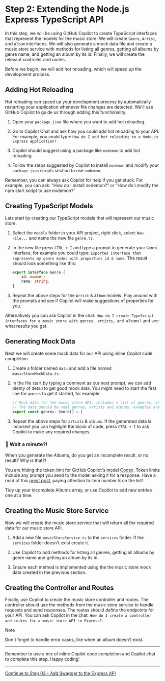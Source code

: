 # Step 2: Extending the Node.js Express TypeScript API

In this step, we will be using GitHub Copilot to create TypeScript interfaces that represent the models for the music store. We will create `Genre`, `Artist`, and `Album` interfaces. We will also generate a mock data file and create a music store service with methods for listing all genres, getting all albums by genre name, and getting an album by its id. Finally, we will create the relevant controller and routes.

Before we begin, we will add hot reloading, which will speed up the development process.

## Adding Hot Reloading

Hot reloading can speed up your development process by automatically restarting your application whenever file changes are detected. We'll use GitHub Copilot to guide us through adding this functionality.

1. Open your `package.json` file where you want to add hot reloading.

2. Go to Copilot Chat and ask how you could add hot reloading to your API. For example, you could type: `How do I add hot reloading to a Node.js Express application?`

3. Copilot should suggest using a package like `nodemon` to add hot reloading.

4. Follow the steps suggested by Copilot to install `nodemon` and modify your `package.json` scripts section to use `nodemon`.

Remember, you can always ask Copilot for help if you get stuck. For example, you can ask: "How do I install nodemon?" or "How do I modify the npm start script to use nodemon?"

## Creating TypeScript Models

Lets start by creating our TypeScript models that will represent our music store.

1. Select the `models` folder in your API project, right click, select `New File...` and name the new file `genre.ts`.

2. In the new file press `CTRL + I` and type a prompt to generate your `Genre` interface, for example you could type: `Exported interface that represents my genre model with properties id & name`. The result should look something like this:
    ```TypeScript
    export interface Genre {
        id: number;
        name: string;
    }
    ```

3. Repeat the above steps for the `Artist` & `Album` models. Play around with the prompts and see if Copilot will make suggestions of properties for you.

Alternatively you can ask Copilot in the chat: `How do I create TypeScript interfaces for a music store with genres, artists, and albums?` and see what results you get.

## Generating Mock Data

Next we will create some mock data for our API using inline Copilot code completion.

1. Create a folder named `data` and add a file named `musicStoreMockData.ts`.

2. In the file start by typing a comment as our next prompt, we can add plenty of detail to get good mock data. You might need to start the first line for `genres` to get it started, for example:
    ```TypeScript
    // Mock data for the music store API, includes a list of genres, artists and albums
    // The data should be real genres, artists and albums, examples are artists like Pink Floyd, The Beatles and Led Zeppelin
    export const genres: Genre[] = [
    ```
3. Repeat the above steps for `artists` & `albums`. If the generated data is incorrect you can highlight the block of code, press `CTRL + I` to ask Copilot to make any required changes.

### 🚩 Wait a minute?!

When you generate the Albums, do you get an incomplete result, or no result? Why is that?!

You are hitting the token limit for GitHub Copilot's model [Codex](https://openai.com/blog/openai-codex). Token limits include any prompt you send to the model asking it for a response. Have a read of this [great post](https://techcommunity.microsoft.com/t5/azure-ai-services-blog/15-tips-to-become-a-better-prompt-engineer-for-generative-ai/ba-p/3882935), paying attention to item number 8 on the list!

Tidy up your incomplete Albums array, or use Copilot to add new entries one at a time.

## Creating the Music Store Service

Now we will create the music store service that will return all the required data for our music store API.

1. Add a new file `musicStoreService.ts` to the `services` folder. If the `services` folder doesn't exist create it.

2. Use Copilot to add methods for listing all genres, getting all albums by genre name and getting an album by its id.

3. Ensure each method is implemented using the the music store mock data created in the previous section.

## Creating the Controller and Routes

Finally, use Copilot to create the music store controller and routes. The controller should use the methods from the music store service to handle requests and send responses. The routes should define the endpoints for your API. You can ask Copilot in the chat: `How do I create a controller and routes for a music store API in Express?`. 

> [!NOTE]
> Don't forget to handle error cases, like when an album doesn't exist.

---------------

Remember to use a mix of inline Copilot code completion and Copilot chat to complete this step. Happy coding!

---------------
[Continue to Step 03 - Add Swagger to the Express API](./03-Step03.md)